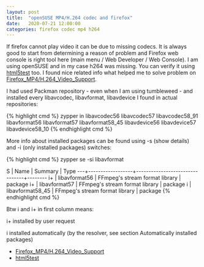 ```yaml
---
layout: post
title:  "openSUSE MP4/H.264 codec and firefox"
date:   2020-07-21 12:00:00
categories: firefox codec mp4 h264
---
```


If firefox cannot play video it can be due to missing codecs. It is always good to start from determining a reason of problem and Firefox web console is right tool here (main menu / Web Developer / Web Console). I am using openSUSE and in my case h264 was missing. You can verify it using [html5test] too. I found nice related info what helped me to solve problem on [Firefox_MP4/H.264_Video_Support].

I had used Packman repository - even when I am using tumbleweed - and installed every libavcodec, libavformat, libavdevice I found in actual repositories:

{% highlight cmd %}
zypper in libavcodec56 libavcodec57 libavcodec58_91 libavformat56 libavformat57 libavformat58_45 libavdevice56 libavdevice57 libavdevice58_10
{% endhighlight cmd %}


More info about installed packages can be found using -s (show details) and -i (only installed packages) switches:

{% highlight cmd %}
zypper se -si libavformat

S  | Name             | Summary                        | Type
---+------------------+--------------------------------+--------
i+ | libavformat56    | FFmpeg's stream format library | package
i+ | libavformat57    | FFmpeg's stream format library | package
i  | libavformat58_45 | FFmpeg's stream format library | package
{% endhighlight cmd %}

Btw i and i+  in first column means:

i+      installed by user request

i       installed automatically (by the resolver, see section Automatically installed packages)




* [Firefox_MP4/H.264_Video_Support]
* [html5test]

[Firefox_MP4/H.264_Video_Support]: https://en.opensuse.org/SDB:Firefox_MP4/H.264_Video_Support
[html5test]: https://html5test.com/